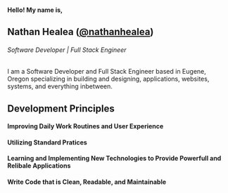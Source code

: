 #### Hello! My name is,

## Nathan Healea ([@nathanhealea]())

###### Software Developer | Full Stack Engineer

I am a Software Developer and Full Stack Engineer based in Eugene, Oregon specializing in building and designing, applications, websites, systems, and everything inbetween.

## Development Principles 

#### Improving Daily Work Routines and User Experience

#### Utilizing Standard Pratices 

#### Learning and Implementing New Technologies to Provide Powerfull and Relibale Applications

#### Write Code that is Clean, Readable, and Maintainable
